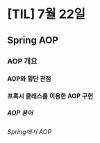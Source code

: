 # [TIL] 7월 22일
## Spring AOP

### AOP 개요
#### AOP와 횡단 관점
#### 프록시 클래스를 이용한 AOP 구현
##### AOP 용어
###### Spring에서 AOP
